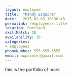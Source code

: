 ```yaml
---
layout: employee
title:  "Mandy Esquire"
date:   2015-02-08 10:38:43
permalink: /employees/:title
location: Portland
skillMatch: 20
availability: 10
categories: 
- employees
phoneNumber: 555-555-5555
email: nwpointer@gmail.com
---
```


this is the portfolio of mark